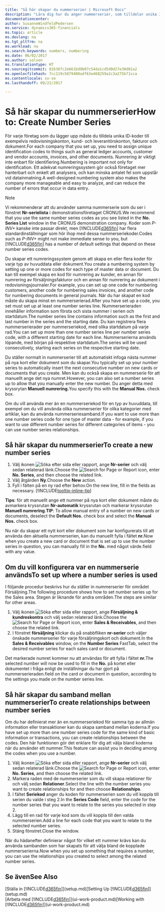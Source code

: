 ```yaml
---
title: "Så här skapar du nummerserier | Microsoft Docs"
description: "Lära dig hur du anger nummerserier, som tilldelar unika ID-koder till konton och dokument i Dynamics 365 for Financials."
documentationcenter: 
author: SusanneWindfeldPedersen
ms.service: dynamics365-financials
ms.topic: article
ms.devlang: na
ms.tgt_pltfrm: na
ms.workload: na
ms.search.keywords: numbers, numbering
ms.date: 06/02/2017
ms.author: solsen
ms.translationtype: HT
ms.sourcegitcommit: 81636fc2e661bd9b07c54da1cd5d0d27e30d01a2
ms.openlocfilehash: 7cc119c5879400adf63e468259a2c3a275b71cca
ms.contentlocale: sv-se
ms.lasthandoff: 09/22/2017

---
```

# <a name="how-to-create-number-series"></a><span data-ttu-id="9ab02-103">Så här skapar du nummerserier</span><span class="sxs-lookup"><span data-stu-id="9ab02-103">How to: Create Number Series</span></span>
<span data-ttu-id="9ab02-104">För varje företag som du lägger upp måste du tilldela unika ID-koder till exempelvis redovisningskonton, kund- och leverantörskonton, fakturor och dokument.</span><span class="sxs-lookup"><span data-stu-id="9ab02-104">For each company that you set up, you need to assign unique identification codes to things such as general ledger accounts, customer and vendor accounts, invoices, and other documents.</span></span> <span data-ttu-id="9ab02-105">Numrering är viktigt inte enbart för identifiering.</span><span class="sxs-lookup"><span data-stu-id="9ab02-105">Numbering is important not only for identification.</span></span> <span data-ttu-id="9ab02-106">Ett adekvat numreringssystem gör också företaget mer hanterbart och enkelt att analysera, och kan minska antalet fel som uppstår vid datainmatning.</span><span class="sxs-lookup"><span data-stu-id="9ab02-106">A well-designed numbering system also makes the company more manageable and easy to analyze, and can reduce the number of errors that occur in data entry.</span></span>

> [!NOTE]  
>   <span data-ttu-id="9ab02-107">Vi rekommenderar att du använder samma nummerserie som du ser i fönstret **Nr-serielista** i demonstrationsföretaget CRONUS.</span><span class="sxs-lookup"><span data-stu-id="9ab02-107">We recommend that you use the same number series codes as you see listed in the **No. Series List** window in the CRONUS demonstration company.</span></span> <span data-ttu-id="9ab02-108">Koder som *P-INV+* kanske inte passar direkt, men [!INCLUDE[d365fin](includes/d365fin_md.md)] har flera standardinställningar som hör ihop med dessa nummerseriekoder.</span><span class="sxs-lookup"><span data-stu-id="9ab02-108">Codes such as *P-INV+* might not make immediate sense to you, but [!INCLUDE[d365fin](includes/d365fin_md.md)] has a number of default settings that depend on these number series codes.</span></span>

<span data-ttu-id="9ab02-109">Du skapar ett numreringssystem genom att skapa en eller flera koder för varje typ av huvuddata eller dokument.</span><span class="sxs-lookup"><span data-stu-id="9ab02-109">You create a numbering system by setting up one or more codes for each type of master data or document.</span></span> <span data-ttu-id="9ab02-110">Du kan till exempel skapa en kod för numrering av kunder, en annan för numrering av försäljningsfakturor och en annan för numrering av dokument i redovisningsjournaler.</span><span class="sxs-lookup"><span data-stu-id="9ab02-110">For example, you can set up one code for numbering customers, another code for numbering sales invoices, and another code for numbering documents in general journals.</span></span> <span data-ttu-id="9ab02-111">När du har skapat en kod måste du skapa minst en nummerserierad.</span><span class="sxs-lookup"><span data-stu-id="9ab02-111">After you have set up a code, you set must set up at least one number series line.</span></span> <span data-ttu-id="9ab02-112">Nummerserieraden innehåller information som första och sista nummer i serien och startdatum.</span><span class="sxs-lookup"><span data-stu-id="9ab02-112">The number series line contains information such as the first and last number in the series and the starting date.</span></span> <span data-ttu-id="9ab02-113">Du kan registrera flera nummerserierader per nummerseriekod, med olika startdatum på varje rad.</span><span class="sxs-lookup"><span data-stu-id="9ab02-113">You can set up more than one number series line per number series code, with a different starting date for each line.</span></span> <span data-ttu-id="9ab02-114">Nummerserierna används löpande, med början på respektive startdatum.</span><span class="sxs-lookup"><span data-stu-id="9ab02-114">The series will be used consecutively, starting each series on the respective starting date.</span></span>

<span data-ttu-id="9ab02-115">Du ställer normalt in nummerserier till att automatiskt infoga nästa nummer på nya kort eller dokument som du skapar.</span><span class="sxs-lookup"><span data-stu-id="9ab02-115">You typically set up your number series to automatically insert the next consecutive number on new cards or documents that you create.</span></span> <span data-ttu-id="9ab02-116">Men kan du också skapa en nummerserie för att manuellt ange det nya numret.</span><span class="sxs-lookup"><span data-stu-id="9ab02-116">However, you can also set a number series up to allow that you manually enter the new number.</span></span> <span data-ttu-id="9ab02-117">Du anger detta med kryssrytan **Manuell numrering.**</span><span class="sxs-lookup"><span data-stu-id="9ab02-117">You specify this with the **Manual Nos.** check box.</span></span>

<span data-ttu-id="9ab02-118">Om du vill använda mer än en nummerseriekod för en typ av huvuddata, till exempel om du vill använda olika nummerserier för olika kategorier med artiklar, kan du använda nummerseriesamband.</span><span class="sxs-lookup"><span data-stu-id="9ab02-118">If you want to use more than one number series code for one type of master data - for example, if you want to use different number series for different categories of items - you can use number series relationships.</span></span>

## <a name="to-create-a-new-number-series"></a><span data-ttu-id="9ab02-119">Så här skapar du nummerserier</span><span class="sxs-lookup"><span data-stu-id="9ab02-119">To create a new number series</span></span>
1. <span data-ttu-id="9ab02-120">Välj ikonen ![Söka efter sida eller rapport](media/ui-search/search_small.png "ikonen Söka efter sida eller rapport"), ange **Nr-serier** och välj sedan relaterad länk.</span><span class="sxs-lookup"><span data-stu-id="9ab02-120">Choose the ![Search for Page or Report](media/ui-search/search_small.png "Search for Page or Report icon") icon, enter **No. Series**, and then choose the related link.</span></span>
2. <span data-ttu-id="9ab02-121">Välj åtgärden **Ny**.</span><span class="sxs-lookup"><span data-stu-id="9ab02-121">Choose the **New** action.</span></span>
3. <span data-ttu-id="9ab02-122">Fyll i fälten på en ny rad efter behov.</span><span class="sxs-lookup"><span data-stu-id="9ab02-122">On the new line, fill in the fields as necessary.</span></span> [!INCLUDE[tooltip-inline-tip](includes/tooltip-inline-tip_md.md)]

<span data-ttu-id="9ab02-123">**Tips**: för att manuellt ange ett nummer på nya kort eller dokument måste du avmarkera kryssrutan **Nr-automatik** kryssrutan och markerar kryssrutan **Manuell numrering**.</span><span class="sxs-lookup"><span data-stu-id="9ab02-123">**TIP**: To allow manual entry of a number on new cards or documents, deselect the **Default Nos.** check box and select the **Manual Nos.** check box.</span></span>

<span data-ttu-id="9ab02-124">Nu när du skapar ett nytt kort eller dokument som har konfigurerats till att använda den aktuella nummerserien, kan du manuellt fylla i fältet **nr.**</span><span class="sxs-lookup"><span data-stu-id="9ab02-124">Now when you create a new card or document that is set up to use the number series in question, you can manually fill in the **No.**</span></span> <span data-ttu-id="9ab02-125">med något värde.</span><span class="sxs-lookup"><span data-stu-id="9ab02-125">field with any value.</span></span>  

## <a name="to-set-up-where-a-number-series-is-used"></a><span data-ttu-id="9ab02-126">Om du vill konfigurera var en nummerserie används</span><span class="sxs-lookup"><span data-stu-id="9ab02-126">To set up where a number series is used</span></span>
<span data-ttu-id="9ab02-127">I följande procedur beskrivs hur du ställer in nummerserier för området Försäljning.</span><span class="sxs-lookup"><span data-stu-id="9ab02-127">The following procedure shows how to set number series up for the Sales area.</span></span> <span data-ttu-id="9ab02-128">Stegen är liknande för andra områden.</span><span class="sxs-lookup"><span data-stu-id="9ab02-128">The steps are similar for other areas.</span></span>
1. <span data-ttu-id="9ab02-129">Välj ikonen ![Söka efter sida eller rapport](media/ui-search/search_small.png "ikonen Söka efter sida eller rapport"), ange **Försäljning & kundreskontra** och välj sedan relaterad länk.</span><span class="sxs-lookup"><span data-stu-id="9ab02-129">Choose the ![Search for Page or Report](media/ui-search/search_small.png "Search for Page or Report icon") icon, enter **Sales & Receivables**, and then choose the related link.</span></span>
2. <span data-ttu-id="9ab02-130">I fönstret **försäljning** klickar du på snabbfliken **nr-serier** och väljer önskade nummerserier för varje försäljningskort och dokument.</span><span class="sxs-lookup"><span data-stu-id="9ab02-130">In the **Sales & Receivables** window, on the **Number Series** FastTab, select the desired number series for each sales card or document.</span></span>

<span data-ttu-id="9ab02-131">Det markerade numret kommer nu att användas för att fylla i fältet **nr.**</span><span class="sxs-lookup"><span data-stu-id="9ab02-131">The selected number will now be used to fill in the **No.**</span></span> <span data-ttu-id="9ab02-132">på kortet eller dokumentet i fråga enligt de inställningar du har gjort på nummerserieraden.</span><span class="sxs-lookup"><span data-stu-id="9ab02-132">field on the card or document in question, according to the settings you made on the number series line.</span></span>

## <a name="to-create-relationships-between-number-series"></a><span data-ttu-id="9ab02-133">Så här skapar du samband mellan nummerserier</span><span class="sxs-lookup"><span data-stu-id="9ab02-133">To create relationships between number series</span></span>
<span data-ttu-id="9ab02-134">Om du har definierat mer än en nummerseriekod för samma typ av allmän information eller transaktioner kan du skapa samband mellan koderna.</span><span class="sxs-lookup"><span data-stu-id="9ab02-134">If you have set up more than one number series code for the same kind of basic information or transactions, you can create relationships between the codes.</span></span> <span data-ttu-id="9ab02-135">Den här funktionen gör det enklare för dig att välja bland koderna när du använder ett nummer.</span><span class="sxs-lookup"><span data-stu-id="9ab02-135">This feature can assist you in deciding among the codes when you use a number.</span></span>

1. <span data-ttu-id="9ab02-136">Välj ikonen ![Söka efter sida eller rapport](media/ui-search/search_small.png "ikonen Söka efter sida eller rapport"), ange **Nr-serier** och välj sedan relaterad länk.</span><span class="sxs-lookup"><span data-stu-id="9ab02-136">Choose the ![Search for Page or Report](media/ui-search/search_small.png "Search for Page or Report icon") icon, enter **No. Series**, and then choose the related link.</span></span>
2. <span data-ttu-id="9ab02-137">Markera raden med de nummerserier som du vill skapa relationer för och välj sedan **Relationer**.</span><span class="sxs-lookup"><span data-stu-id="9ab02-137">Select the line with the number series you want to create relationships for and then choose **Relationships**.</span></span>
3. <span data-ttu-id="9ab02-138">I fältet **Seriekod** anger du koden för nummerserien som du vill koppla till serien du valde i steg 2.</span><span class="sxs-lookup"><span data-stu-id="9ab02-138">In the **Series Code** field, enter the code for the number series that you want to relate to the series you selected in step 2.</span></span>
4. <span data-ttu-id="9ab02-139">Lägg till en rad för varje kod som du vill koppla till den valda nummerserien.</span><span class="sxs-lookup"><span data-stu-id="9ab02-139">Add a line for each code that you want to relate to the selected number series.</span></span>
5. <span data-ttu-id="9ab02-140">Stäng fönstret.</span><span class="sxs-lookup"><span data-stu-id="9ab02-140">Close the window.</span></span>

<span data-ttu-id="9ab02-141">När du hädanefter definierar något för vilket ett nummer krävs kan du använda sambanden som har skapats för att välja bland de kopplade nummerserierna.</span><span class="sxs-lookup"><span data-stu-id="9ab02-141">Now when you set up something that requires a number, you can use the relationships you created to select among the related number series.</span></span>

## <a name="see-also"></a><span data-ttu-id="9ab02-142">Se även</span><span class="sxs-lookup"><span data-stu-id="9ab02-142">See Also</span></span>
<span data-ttu-id="9ab02-143">[Ställa in [!INCLUDE[d365fin](includes/d365fin_md.md)]](setup.md)</span><span class="sxs-lookup"><span data-stu-id="9ab02-143">[Setting Up [!INCLUDE[d365fin](includes/d365fin_md.md)]](setup.md)</span></span>  
<span data-ttu-id="9ab02-144">[Arbeta med [!INCLUDE[d365fin](includes/d365fin_md.md)]](ui-work-product.md)</span><span class="sxs-lookup"><span data-stu-id="9ab02-144">[Working with [!INCLUDE[d365fin](includes/d365fin_md.md)]](ui-work-product.md)</span></span>  


